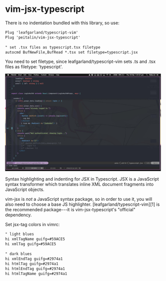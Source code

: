 vim-jsx-typescript
=======
There is no indentation bundled with this library, so use:

```
Plug 'leafgarland/typescript-vim'
Plug 'peitalin/vim-jsx-typescript'

" set .tsx files as typescript.tsx filetype
autocmd BufNewFile,BufRead *.tsx set filetype=typescript.jsx
```

You need to set filetype, since leafgarland/typescript-vim sets
.ts and .tsx files as filetype: 'typescript'.

![alt tag](./screenshot.jpg)


Syntax highlighting and indenting for JSX in Typescript. JSX is a JavaScript syntax
transformer which translates inline XML document fragments into JavaScript
objects.

vim-jsx is _not_ a JavaScript syntax package, so in order to use it, you will
also need to choose a base JS highlighter. [leafgarland/typescript-vim][1] is the
recommended package---it is vim-jsx-typescript's "official" dependency.



Set jsx-tag colors in vimrc:
```
" light blues
hi xmlTagName guifg=#59ACE5
hi xmlTag guifg=#59ACE5

" dark blues
hi xmlEndTag guifg=#2974a1
hi htmlTag guifg=#2974a1
hi htmlEndTag guifg=#2974a1
hi htmlTagName guifg=#2974a1
```


